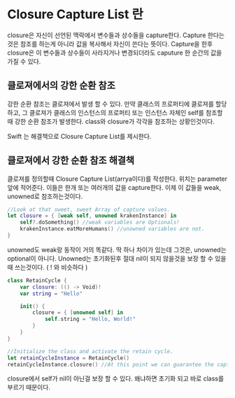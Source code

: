 Closure Capture List 란
===

closure은 자신이 선언된 맥락에서 변수들과 상수들을 capture한다. Capture 한다는것은 참조를 하는게 아니라 값을 복사해서 자신이 쓴다는 뜻이다. Capture을 한후 closure은 이 변수들과 상수들이 사라지거나 변경되더라도 caputure 한 순간의 값을 가질 수 있다.

클로져에서의 강한 순환 참조
---
강한 순환 참조는 클로져에서 발생 할 수 있다. 만약 클래스의 프로퍼티에 클로져를 할당하고, 그 클로져가 클래스의 인스턴스의 프로퍼티 또는 인스턴스 자체인 self를 참조할때 강한 순환 참조가 발생한다. class와 closure가 각각을 참조하는 상황인것이다. 

Swift 는 해결책으로 Closure Capture List를 제시한다. 

클로져에서 강한 순환 참조 해결책
---
클로져를 정의할때 Closure Capture List(arrya이다)를 작성한다. 위치는 parameter 앞에 적어준다.  이들은 한개 또는 여러개의 값을 capture한다. 이제 이 값들을 weak, unowned로 참조하는것이다. 

~~~swift
//Look at that sweet, sweet Array of capture values.
let closure = { [weak self, unowned krakenInstance] in
    self?.doSomething() //weak variables are Optionals!
    krakenInstance.eatMoreHumans() //unowned variables are not.
}
~~~

unowned도 weak랑 동작이 거의 똑같다. 딱 하나 차이가 있는데 그것은, unowned는 optional이 아니다. Unowned는 초기화된후 절대 nil이 되지 않을것을 보장 할 수 있을때 쓰는것이다. ( ! 와 비슷하다 )

~~~swift
class RetainCycle {
    var closure: (() -> Void)!
    var string = "Hello"

    init() {
        closure = { [unowned self] in
            self.string = "Hello, World!"
        }
    }
}

//Initialize the class and activate the retain cycle.
let retainCycleInstance = RetainCycle()
retainCycleInstance.closure() //At this point we can guarantee the captured self inside the closure will not be nil. Any further code after this (especially code that alters self's reference) needs to be judged on whether or not unowned still works here.
~~~

closure에서 self가 nil이 아닌걸 보장 할 수 있다. 왜냐하면 초기화 되고 바로 class를 부르기 때문이다. 

